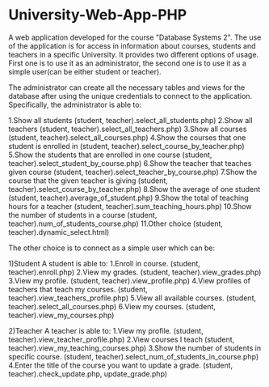 # University-Web-App-PHP

A web application developed for the course "Database Systems 2". The use of the application is for access in information about courses, students and teachers in a specific University. It provides two different options of usage. First one is to use it as an administrator, the second one is to use it as a simple user(can be either student or teacher).

The administrator can create all the necessary tables and views for the database after using the unique credentials to connect to the application. Specifically, the administrator is able to:

1.Show all students (student, teacher).select_all_students.php)                                                                                                 2.Show all teachers (student, teacher).select_all_teachers.php)                                                                                               3.Show all courses (student, teacher).select_all_courses.php)                                                                                                   4.Show the courses that one student is enrolled in (student, teacher).select_course_by_teacher.php)                                                           5.Show the students that are enrolled in one course (student, teacher).select_student_by_course.php)                                                         6.Show the teacher that teaches given course (student, teacher).select_teacher_by_course.php)                                                                 7.Show the course that the given teacher is giving (student, teacher).select_course_by_teacher.php)                                                          8.Show the average of one student (student, teacher).average_of_student.php)                                                                                   9.Show the total of teaching hours for a teacher (student, teacher).sum_teaching_hours.php)                                                                  10.Show the number of students in a course (student, teacher).num_of_students_course.php)                                                                  11.Other choice (student, teacher).dynamic_select.html)

The other choice is to connect as a simple user which can be:

1)Student
A student is able to:                                                                                                                                       1.Enroll in course. (student, teacher).enroll.php)                                                                                                            2.View my grades. (student, teacher).view_grades.php)                                                                                                         3.View my profile. (student, teacher).view_profile.php)                                                                                                            4.View profiles of teachers that teach my courses. (student, teacher).view_teachers_profile.php)                                                              5.View all available courses. (student, teacher).select_all_courses.php)                                                                                      6.View my courses. (student, teacher).view_my_courses.php)

2)Teacher
A teacher is able to:                                                                                                                                         1.View my profile. (student, teacher).view_teacher_profile.php)                                                                                               2.View courses I teach (student, teacher).view_my_teaching_courses.php)                                                                                       3.Show the number of students in specific course. (student, teacher).select_num_of_students_in_course.php)                                                   4.Enter the title of the course you want to update a grade. (student, teacher).check_update.php, update_grade.php)
